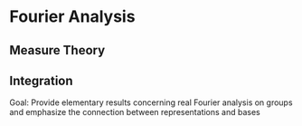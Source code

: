 # Fourier Analysis

## Measure Theory

## Integration

Goal: Provide elementary results concerning real Fourier analysis on groups and emphasize the connection between representations and bases
